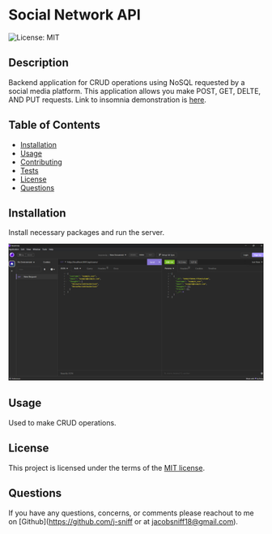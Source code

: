 # Social Network API

  ![License: MIT](https://img.shields.io/badge/License-MIT-yellow.svg)

## Description

  Backend application for CRUD operations using NoSQL requested by a social media platform. This application allows you make POST, GET, DELTE, AND PUT requests. Link to insomnia demonstration is [here](https://drive.google.com/file/d/12aRWyNAy-J9tnPVTlusMUnpeRktJXy6f/view?usp=sharing).

## Table of Contents

- [Installation](#installation)
- [Usage](#usage)
- [Contributing](#contributing)
- [Tests](#tests)
- [License](#license)
- [Questions](#questions)

## Installation

  Install necessary packages and run the server.

![Screenshot](utils/pics/NoSQL-18.png)

## Usage

  Used to make CRUD operations.

## License

This project is licensed under the terms of the [MIT license](https://opensource.org/licenses/MIT).
    

## Questions

  If you have any questions, concerns, or comments please reachout to me on [Github](https://github.com/j-sniff or at jacobsniff18@gmail.com).
